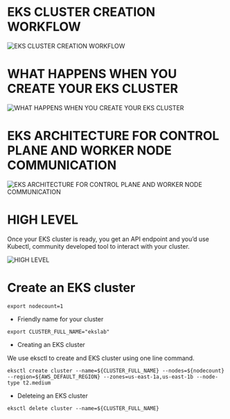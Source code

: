 # EKS CLUSTER CREATION WORKFLOW

![EKS CLUSTER CREATION WORKFLOW](/images/eks-customers.svg)

# WHAT HAPPENS WHEN YOU CREATE YOUR EKS CLUSTER

![WHAT HAPPENS WHEN YOU CREATE YOUR EKS CLUSTER](/images/eks-k8s-control-plane.svg)

# EKS ARCHITECTURE FOR CONTROL PLANE AND WORKER NODE COMMUNICATION

![EKS ARCHITECTURE FOR CONTROL PLANE AND WORKER NODE COMMUNICATION](/images/eks-architecture.svg)

# HIGH LEVEL
Once your EKS cluster is ready, you get an API endpoint and you’d use Kubectl, community developed tool to interact with your cluster.

![HIGH LEVEL](/images/eks-high-level.svg)

# Create an EKS cluster

```
export nodecount=1

```
* Friendly name for your cluster

```
export CLUSTER_FULL_NAME="ekslab"
```
* Creating an EKS cluster

We use eksctl to create and EKS cluster using one line command.

```
eksctl create cluster --name=${CLUSTER_FULL_NAME} --nodes=${nodecount} --region=${AWS_DEFAULT_REGION} --zones=us-east-1a,us-east-1b --node-type t2.medium 
```

* Deleteing an EKS cluster

```
eksctl delete cluster --name=${CLUSTER_FULL_NAME}

```
